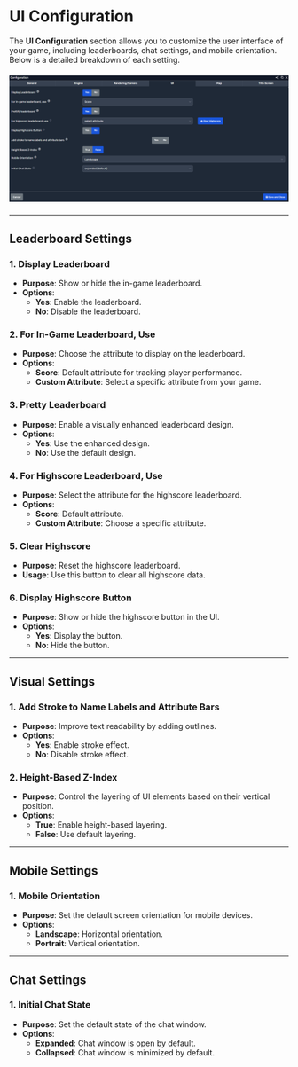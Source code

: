 # UI Configuration

The **UI Configuration** section allows you to customize the user interface of your game, including leaderboards, chat settings, and mobile orientation. Below is a detailed breakdown of each setting.
<div style="text-align: center; margin: 20px 0;">
  <img 
    src="Imgs/config4.PNG"
    style="width: 1200px; height: auto;" />
</div>

---

## Leaderboard Settings

### 1. Display Leaderboard
- **Purpose**: Show or hide the in-game leaderboard.
- **Options**:
  - **Yes**: Enable the leaderboard.
  - **No**: Disable the leaderboard.

### 2. For In-Game Leaderboard, Use
- **Purpose**: Choose the attribute to display on the leaderboard.
- **Options**:
  - **Score**: Default attribute for tracking player performance.
  - **Custom Attribute**: Select a specific attribute from your game.

### 3. Pretty Leaderboard
- **Purpose**: Enable a visually enhanced leaderboard design.
- **Options**:
  - **Yes**: Use the enhanced design.
  - **No**: Use the default design.

### 4. For Highscore Leaderboard, Use
- **Purpose**: Select the attribute for the highscore leaderboard.
- **Options**:
  - **Score**: Default attribute.
  - **Custom Attribute**: Choose a specific attribute.

### 5. Clear Highscore
- **Purpose**: Reset the highscore leaderboard.
- **Usage**: Use this button to clear all highscore data.

### 6. Display Highscore Button
- **Purpose**: Show or hide the highscore button in the UI.
- **Options**:
  - **Yes**: Display the button.
  - **No**: Hide the button.

---

## Visual Settings

### 1. Add Stroke to Name Labels and Attribute Bars
- **Purpose**: Improve text readability by adding outlines.
- **Options**:
  - **Yes**: Enable stroke effect.
  - **No**: Disable stroke effect.

### 2. Height-Based Z-Index
- **Purpose**: Control the layering of UI elements based on their vertical position.
- **Options**:
  - **True**: Enable height-based layering.
  - **False**: Use default layering.

---

## Mobile Settings

### 1. Mobile Orientation
- **Purpose**: Set the default screen orientation for mobile devices.
- **Options**:
  - **Landscape**: Horizontal orientation.
  - **Portrait**: Vertical orientation.

---

## Chat Settings

### 1. Initial Chat State
- **Purpose**: Set the default state of the chat window.
- **Options**:
  - **Expanded**: Chat window is open by default.
  - **Collapsed**: Chat window is minimized by default.

